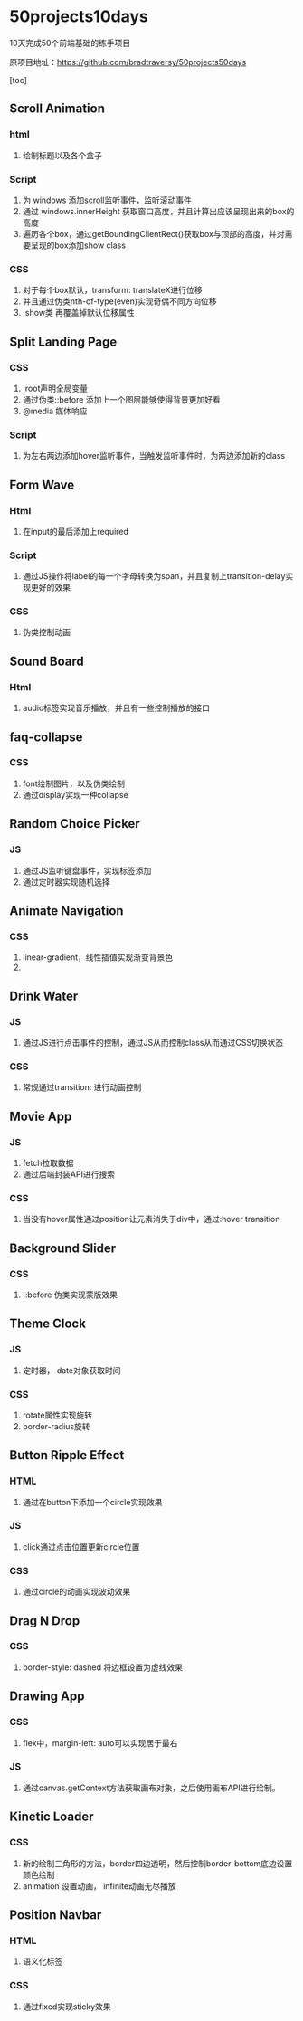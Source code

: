 # 50projects10days
10天完成50个前端基础的练手项目

原项目地址：https://github.com/bradtraversy/50projects50days

[toc]

## Scroll Animation

### html

1. 绘制标题以及各个盒子

### Script

1. 为 windows 添加scroll监听事件，监听滚动事件
2. 通过 windows.innerHeight 获取窗口高度，并且计算出应该呈现出来的box的高度
3. 遍历各个box，通过getBoundingClientRect()获取box与顶部的高度，并对需要呈现的box添加show class

### CSS

1. 对于每个box默认，transform: translateX进行位移
2. 并且通过伪类nth-of-type(even)实现奇偶不同方向位移
3. .show类 再覆盖掉默认位移属性

## Split Landing Page

### CSS

1. :root声明全局变量
2. 通过伪类::before 添加上一个图层能够使得背景更加好看
3. @media 媒体响应

### Script

1. 为左右两边添加hover监听事件，当触发监听事件时，为两边添加新的class

## Form Wave

### Html

1. 在input的最后添加上required

### Script

1. 通过JS操作将label的每一个字母转换为span，并且复制上transition-delay实现更好的效果

### CSS

1. 伪类控制动画

## Sound Board

### Html

1. audio标签实现音乐播放，并且有一些控制播放的接口

## faq-collapse

### CSS

1. font绘制图片，以及伪类绘制
2. 通过display实现一种collapse

## Random Choice Picker

### JS

1. 通过JS监听键盘事件，实现标签添加
2. 通过定时器实现随机选择

## Animate Navigation

### CSS

1. linear-gradient，线性插值实现渐变背景色
2. 

## Drink Water

### JS

1. 通过JS进行点击事件的控制，通过JS从而控制class从而通过CSS切换状态

### CSS

1. 常规通过transition: 进行动画控制

## Movie App

### JS

1. fetch拉取数据
2. 通过后端封装API进行搜索

### CSS

1. 当没有hover属性通过position让元素消失于div中，通过:hover transition

## Background Slider

### CSS

1. ::before 伪类实现蒙版效果

## Theme Clock

### JS

1. 定时器， date对象获取时间

### CSS

1. rotate属性实现旋转
2. border-radius旋转

## Button Ripple Effect

### HTML

1. 通过在button下添加一个circle实现效果

### JS

1. click通过点击位置更新circle位置

### CSS

1. 通过circle的动画实现波动效果

## Drag N Drop

### CSS

1. border-style: dashed 将边框设置为虚线效果

## Drawing App

### CSS

1. flex中，margin-left: auto可以实现居于最右

### JS

1. 通过canvas.getContext方法获取画布对象，之后使用画布API进行绘制。

## Kinetic Loader

### CSS

1. 新的绘制三角形的方法，border四边透明，然后控制border-bottom底边设置颜色绘制
2. animation 设置动画， infinite动画无尽播放

## Position Navbar

### HTML

1. 语义化标签

### CSS

1. 通过fixed实现sticky效果
